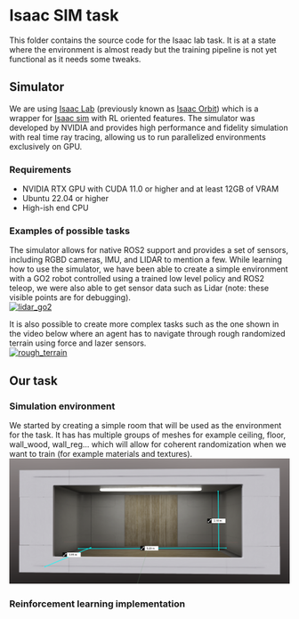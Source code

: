 # Isaac SIM task
This folder contains the source code for the Isaac lab task. 
It is at a state where the environment is almost ready but the training pipeline is not yet functional as it 
needs some tweaks.

## Simulator
We are using [Isaac Lab](https://isaac-sim.github.io/IsaacLab/) (previously known as [Isaac Orbit](https://isaac-orbit.github.io/)) 
which is a wrapper for [Isaac sim](https://docs.omniverse.nvidia.com/isaacsim/latest/index.html) with RL oriented features.
The simulator was developed by NVIDIA and provides high performance and fidelity simulation with real time ray tracing,
allowing us to run parallelized environments exclusively on GPU.

### Requirements 
- NVIDIA RTX GPU with CUDA 11.0 or higher and at least 12GB of VRAM
- Ubuntu 22.04 or higher
- High-ish end CPU

### Examples of possible tasks
The simulator allows for native ROS2 support and provides a set of sensors, including RGBD cameras, IMU, and LIDAR to mention a few.
While learning how to use the simulator, we have been able to create a simple environment with a GO2 robot controlled using 
a trained low level policy and ROS2 teleop, we were also able to get sensor data such as Lidar (note: these visible points are for debugging). <br/>
[![lidar_go2](https://img.youtube.com/vi/Dx7pLRo_t60/0.jpg)](https://www.youtube.com/watch?v=Dx7pLRo_t60)

It is also possible to create more complex tasks such as the one shown in the video below where an agent has to navigate 
through rough randomized terrain using force and lazer sensors. <br/>
[![rough_terrain](https://img.youtube.com/vi/uhK3vNfGLug/0.jpg)](https://www.youtube.com/watch?v=uhK3vNfGLug) 

## Our task
### Simulation environment
We started by creating a simple room that will be used as the environment for the task. It has has multiple groups of meshes 
for example ceiling, floor, wall_wood, wall_reg... which will allow for coherent randomization when we want to train (for example materials and textures).
![basic_room](media/basic_room.png)
### Reinforcement learning implementation

